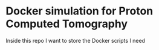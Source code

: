 # Docker simulation for Proton Computed Tomography
Inside this repo I want to store the Docker scripts I need

